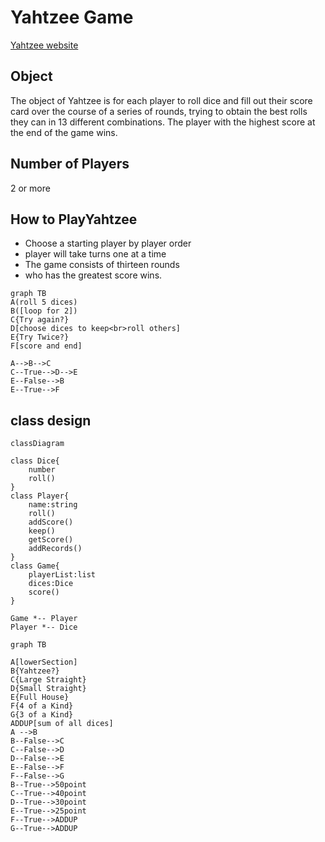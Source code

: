 <h1>Yahtzee Game</h1>

[Yahtzee website](https://www.dicegamedepot.com/yahtzee-rules/)

## Object
The object of Yahtzee is for each player to roll dice and fill out their score card over the course of a series of rounds, trying to obtain the best rolls they can in 13 different combinations. The player with the highest score at the end of the game wins.

## Number of Players
2 or more

## How to PlayYahtzee
* Choose a starting player by player order
* player will take turns one at a time
* The game consists of thirteen rounds
* who has the greatest score wins.

```mermaid
graph TB
A(roll 5 dices)
B([loop for 2])
C{Try again?}
D[choose dices to keep<br>roll others]
E{Try Twice?}
F[score and end]

A-->B-->C
C--True-->D-->E
E--False-->B
E--True-->F
```
## class design
```mermaid
classDiagram

class Dice{
    number
    roll()
}
class Player{
    name:string
    roll()
    addScore()
    keep()
    getScore()
    addRecords()
}
class Game{
    playerList:list
    dices:Dice
    score()
}

Game *-- Player
Player *-- Dice
```

```mermaid
graph TB

A[lowerSection]
B{Yahtzee?}
C{Large Straight}
D{Small Straight}
E{Full House}
F{4 of a Kind}
G{3 of a Kind}
ADDUP[sum of all dices]
A -->B
B--False-->C
C--False-->D
D--False-->E
E--False-->F
F--False-->G
B--True-->50point
C--True-->40point
D--True-->30point
E--True-->25point
F--True-->ADDUP
G--True-->ADDUP

```